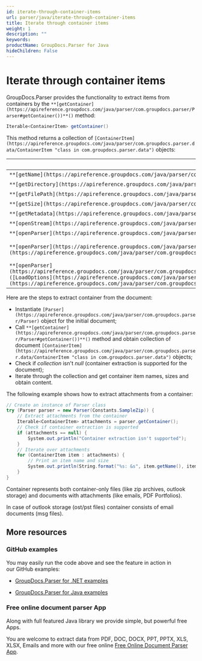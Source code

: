 ```yaml
---
id: iterate-through-container-items
url: parser/java/iterate-through-container-items
title: Iterate through container items
weight: 1
description: ""
keywords: 
productName: GroupDocs.Parser for Java
hideChildren: False
---
```

  

# Iterate through container items

GroupDocs.Parser provides the functionality to extract items from containers by the `**[getContainer](https://apireference.groupdocs.com/java/parser/com.groupdocs.parser/Parser#getContainer())**()` method:

```csharp
Iterable<ContainerItem> getContainer()

```

This method returns a collection of `[ContainerItem](https://apireference.groupdocs.com/java/parser/com.groupdocs.parser.data/ContainerItem "class in com.groupdocs.parser.data")` objects:

| Member | Description |
| --- | --- |
| `**[getName](https://apireference.groupdocs.com/java/parser/com.groupdocs.parser.data/ContainerItem#getName())**()` | The name of the item. |
| `**[getDirectory](https://apireference.groupdocs.com/java/parser/com.groupdocs.parser.data/ContainerItem#getDirectory())**()` | The directory of the item. |
| `**[getFilePath](https://apireference.groupdocs.com/java/parser/com.groupdocs.parser.data/ContainerItem#getFilePath())**()` | The full path of the item. |
| `**[getSize](https://apireference.groupdocs.com/java/parser/com.groupdocs.parser.data/ContainerItem#getSize())**()` | The size of the item in bytes. |
| `**[getMetadata](https://apireference.groupdocs.com/java/parser/com.groupdocs.parser.data/ContainerItem#getMetadata())**()` | The collection of item metadata. |
| `**[openStream](https://apireference.groupdocs.com/java/parser/com.groupdocs.parser.data/ContainerItem#openStream())**()` | Opens the stream of the item content. |
| `**[openParser](https://apireference.groupdocs.com/java/parser/com.groupdocs.parser.data/ContainerItem#openParser())**()` | Creates the Parser object for the item content. |
| `**[openParser](https://apireference.groupdocs.com/java/parser/com.groupdocs.parser.data/ContainerItem#openParser(com.groupdocs.parser.options.LoadOptions))**([LoadOptions](https://apireference.groupdocs.com/java/parser/com.groupdocs.parser.options/LoadOptions "class in com.groupdocs.parser.options") loadOptions)` | Creates the Parser object for the item content with `[LoadOptions](https://apireference.groupdocs.com/java/parser/com.groupdocs.parser.options/LoadOptions "class in com.groupdocs.parser.options")`. |
| `**[openParser](https://apireference.groupdocs.com/java/parser/com.groupdocs.parser.data/ContainerItem#openParser(com.groupdocs.parser.options.LoadOptions,%20com.groupdocs.parser.options.ParserSettings))**([LoadOptions](https://apireference.groupdocs.com/java/parser/com.groupdocs.parser.options/LoadOptions "class in com.groupdocs.parser.options") loadOptions, [ParserSettings](https://apireference.groupdocs.com/java/parser/com.groupdocs.parser.options/ParserSettings "class in com.groupdocs.parser.options") parserSettings)` | Creates the Parser object for the item content with `[LoadOptions](https://apireference.groupdocs.com/java/parser/com.groupdocs.parser.options/LoadOptions "class in com.groupdocs.parser.options")` and [`ParserSettings`](https://apireference.groupdocs.com/java/parser/com.groupdocs.parser.options/ParserSettings "class in com.groupdocs.parser.options"). |

Here are the steps to extract container from the document:

*   Instantiate `[Parser](https://apireference.groupdocs.com/java/parser/com.groupdocs.parser/Parser)` object for the initial document;
*   Call `**[getContainer](https://apireference.groupdocs.com/java/parser/com.groupdocs.parser/Parser#getContainer())**()` method and obtain collection of document `[ContainerItem](https://apireference.groupdocs.com/java/parser/com.groupdocs.parser.data/ContainerItem "class in com.groupdocs.parser.data")` objects;
*   Check if *collection* isn't *null* (container extraction is supported for the document);
*   Iterate through the collection and get container item names, sizes and obtain content.

The following example shows how to extract attachments from a container:

```csharp
// Create an instance of Parser class
try (Parser parser = new Parser(Constants.SampleZip)) {
    // Extract attachments from the container
    Iterable<ContainerItem> attachments = parser.getContainer();
    // Check if container extraction is supported
    if (attachments == null) {
        System.out.println("Container extraction isn't supported");
    }
    // Iterate over attachments
    for (ContainerItem item : attachments) {
        // Print an item name and size
        System.out.println(String.format("%s: &s", item.getName(), item.getSize()));
    }
}

```

Container represents both container-only files (like zip archives, outlook storage) and documents with attachments (like emails, PDF Portfolios).

In case of outlook storage (ost/pst files) container consists of email documents (msg files).

## More resources

### GitHub examples

You may easily run the code above and see the feature in action in our GitHub examples:

*   [GroupDocs.Parser for .NET examples](https://github.com/groupdocs-parser/GroupDocs.Parser-for-.NET)
    
*   [GroupDocs.Parser for Java examples](https://github.com/groupdocs-parser/GroupDocs.Parser-for-Java)
    

### Free online document parser App

Along with full featured Java library we provide simple, but powerful free Apps.

You are welcome to extract data from PDF, DOC, DOCX, PPT, PPTX, XLS, XLSX, Emails and more with our free online [Free Online Document Parser App](https://products.groupdocs.app/parser).
